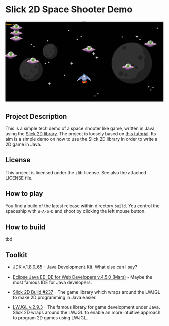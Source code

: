 # Slick 2D Space Shooter Demo
![img1](img1.png)
## Project Description
This is a simple tech demo of a space shooter like game, written in Java, using the [Slick 2D library]([http://slick.ninjacave.com). The project is loosely based on [this tutorial](https://www.youtube.com/playlist?list=PLwuxcdQD6eMlpg0yeopJFGNvAIzufueBt). Its aim is a simple demo on how to use the Slick 2D library in
order to write a 2D game in Java.

## License
This project is licensed under the zlib license. See also the attached LICENSE file.

## How to play
You find a build of the latest release within directory `build`. 
You control the spaceship with `W-A-S-D` and shoot by clicking the left mouse button.

## How to build
tbd

## Toolkit
* [JDK v.1.8.0_65](http://www.oracle.com/technetwork/java/javase/downloads/jdk8-downloads-2133151.html) - Java Development Kit. What else can I say?

* [Eclipse Java EE IDE for Web Developers v.4.5.0 (Mars)](https://www.eclipse.org) - Maybe the most famous IDE for Java developers.

* [Slick 2D Build #237](http://slick.ninjacave.com) - The game library which wraps around the LWJGL to make 2D programming in Java easier.

* [LWJGL v.2.9.3](https://www.lwjgl.org) - The famous library for game development under Java. Slick 2D wraps around the LWJGL to enable an more intuitive approach to program 2D games using LWJGL.


